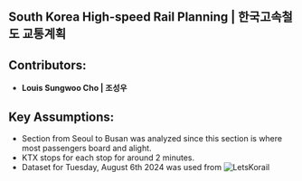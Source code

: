﻿## South Korea High-speed Rail Planning | 한국고속철도 교통계획

## Contributors:
- **Louis Sungwoo Cho | 조성우**


## Key Assumptions:
- Section from Seoul to Busan was analyzed since this section is where most passengers board and alight.
- KTX stops for each stop for around 2 minutes.
- Dataset for Tuesday, August 6th 2024 was used from ![LetsKorail](https://www.letskorail.com/ebizbf/EbizbfForeign_pr16100.do?gubun=1)
